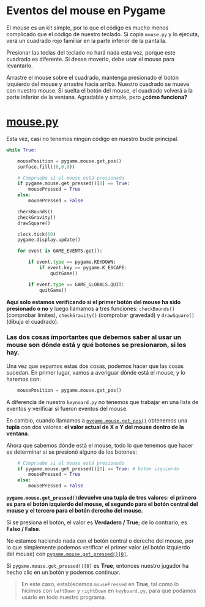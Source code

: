 #  Eventos del mouse en Pygame

El mouse es un kit simple, por lo que el código es mucho menos complicado que el código de nuestro teclado. Si copia `mouse.py` y lo ejecuta, verá un cuadrado rojo familiar en la parte inferior de la pantalla. 

Presionar las teclas del teclado no hará nada esta vez, porque este cuadrado es diferente. Si desea moverlo, debe usar el mouse para levantarlo.

Arrastre el mouse sobre el cuadrado, mantenga presionado el botón izquierdo del mouse y arrastre hacia arriba. Nuestro cuadrado se mueve con nuestro mouse. Si suelta el botón del mouse, el cuadrado volverá a la parte inferior de la ventana. Agradable y simple, pero **¿cómo funciona?**

# [mouse.py](https://github.com/Ezzzzzzzzzzzzzz/Taller_PyG/blob/master/PracticasPyG/Practica3/mouse.py)

Esta vez, casi no tenemos ningún código en nuestro bucle principal. 
```python 
while True:

    mousePosition = pygame.mouse.get_pos()
    surface.fill((0,0,0))

    # Compruebe si el mouse está presionado
    if pygame.mouse.get_pressed()[0] == True:
        mousePressed = True
    else:
        mousePressed = False

    checkBounds()
    checkGravity()
    drawSquare()

    clock.tick(60)
    pygame.display.update()

    for event in GAME_EVENTS.get():

        if event.type == pygame.KEYDOWN:
            if event.key == pygame.K_ESCAPE:
                quitGame()

        if event.type == GAME_GLOBALS.QUIT:
            quitGame()
```
**Aquí solo estamos verificando si el primer botón del mouse ha sido presionado o no** y luego llamamos a tres funciones: `checkBounds()` (comprobar limites), `checkGravity()` (comprobar gravedad) y `drawSquare()` (dibuja el cuadrado). 

### Las dos cosas importantes que debemos saber al usar un mouse son dónde está y qué botones se presionaron, si los hay. 

Una vez que sepamos estas dos cosas, podemos hacer que las cosas sucedan. En primer lugar, vamos a averiguar dónde está el mouse, y lo haremos con:
```python
	mousePosition = pygame.mouse.get_pos()
``` 
A diferencia de nuestro `keynoard.py` no tenemos que trabajar en una lista de eventos y verificar si fueron eventos del mouse. 

En cambio, cuando llamamos a [`pygame.mouse.get_pos()`](https://www.pygame.org/docs/ref/mouse.html?highlight=get_pressed#pygame.mouse.get_pos) obtenemos una **tupla** con dos valores: **el valor actual de X e Y del mouse dentro de la ventana**.

Ahora que sabemos dónde está el mouse, todo lo que tenemos que hacer es determinar si se presionó alguno de los botones:
```python  
	# Compruebe si el mouse está presionado
    if pygame.mouse.get_pressed()[0] == True: # boton izquierdo
        mousePressed = True
    else:
        mousePressed = False
```
**`pygame.mouse.get_pressed()`devuelve una tupla de tres valores: el primero es para el botón izquierdo del mouse, el segundo para el botón central del mouse y el tercero para el botón derecho del mouse.**

Si se presiona el botón, el valor es **Verdadero / True**; de lo contrario, es **Falso / False**. 

No estamos haciendo nada con el botón central o derecho del mouse, por lo que simplemente podemos verificar el primer valor (el botón izquierdo del mouse) con [`pygame.mouse.get_pressed()[0]`](https://www.pygame.org/docs/ref/mouse.html?highlight=get_pressed#pygame.mouse.get_pressed).

Si `pygame.mouse.get_pressed()[0]` es **True**, entonces nuestro jugador ha hecho clic en un botón y podemos continuar. 
>En este caso, establecemos `mousePressed` en **True**, tal como lo hicimos con `leftDown` y `rightDown` en `keyboard.py`, para que podamos usarlo en todo nuestro programa.
<!--stackedit_data:
eyJoaXN0b3J5IjpbNzM1MjczNjc3LC0xMTQ1NTY0OTkwLC0xNj
g5NDc2MDI4LC0xOTY5OTI1MjEwLDIzMzc0NTU1OCw4OTM0MjYx
MjQsMjc1MTE1MjUxLC0yMjM5ODE4MzRdfQ==
-->